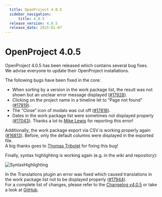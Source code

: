 ```yaml
---
  title: OpenProject 4.0.5
  sidebar_navigation:
      title: 4.0.5
  release_version: 4.0.5
  release_date: 2015-01-07
---
```



# OpenProject 4.0.5

OpenProject 4.0.5 has been released which contains several bug fixes.  
We advise everyone to update their OpenProject installations.

The following bugs have been fixed in the core:

  - When sorting by a version in the work package list, the result was
    not shown but an unclear error message displayed
    ([\#17928](https://community.openproject.org/work_packages/17928 "Sorting by version leads to 500 in experimental API (\"Unable to retrieve query from URL\") (closed)")).
  - Clicking on the project name in a timeline let to “Page not found”
    ([\#17819](https://community.openproject.org/work_packages/17819 "[Regression] Page not found when clicking on project link in timeline (NaN in link) (closed)")).
  - The “Close” icon of modals was cut off
    ([\#17818](https://community.openproject.org/work_packages/17818 "[Regression] Close icon of modals is cut off (closed)")).
  - Dates in the work package list were sometimes not displayed properly
    ([\#17043](https://community.openproject.org/work_packages/17043 "Single bad translation on work package table. (closed)")).
    Thanks a lot to [Mike
    Lewis](https://community.openproject.org/users/35400) for reporting
    this error\!

Additionally, the work package export via CSV is working properly again
([\#16813](https://community.openproject.org/work_packages/16813 "CSV Export is fixed (closed)")).
Before, only the default columns were displayed in the exported file.  
A big thanks goes to [Thomas Tribolet](https://github.com/TribesTom) for
fixing this bug\!

Finally, syntax highlighting is working again (e.g. in the wiki and
repository):

![SyntaxHighlighting](http://1t1rycb9er64f1pgy2iuseow-wpengine.netdna-ssl.com/wp-content/uploads/2015/01/SyntaxHighlighting.png)

In the Translations plugin an error was fixed which caused translations
in the work package list not to be displayed properly
([\#17944](https://community.openproject.org/work_packages/17944 "Missing js files added (closed)")).  
For a complete list of changes, please refer to the [Changelog
v4.0.5](https://community.openproject.org/versions/566) or take a look
at [GitHub](https://github.com/opf/openproject/tree/v4.0.5).


